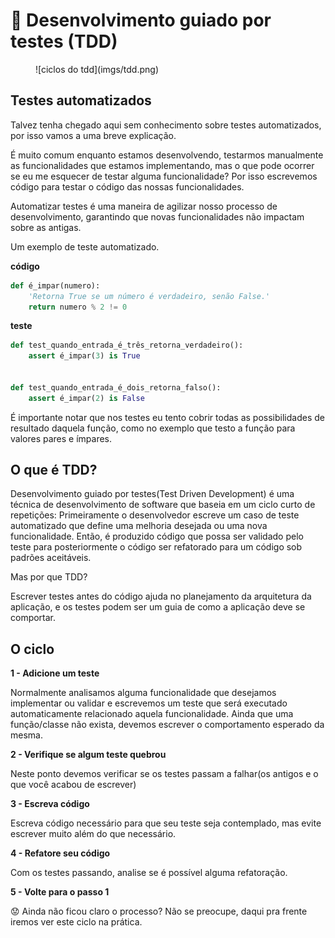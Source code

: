# 🐐 Desenvolvimento guiado por testes (TDD)

<figure markdown>
  ![ciclos do tdd](imgs/tdd.png)
  <figcaption></figcaption>
</figure>

## Testes automatizados

Talvez tenha chegado aqui sem conhecimento sobre testes automatizados, por isso vamos a uma breve explicação.

É muito comum enquanto estamos desenvolvendo, testarmos manualmente as funcionalidades que estamos implementando, mas o que pode ocorrer se eu me esquecer de testar alguma funcionalidade? Por isso escrevemos código para testar o código das nossas funcionalidades.

Automatizar testes é uma maneira de agilizar nosso processo de desenvolvimento, garantindo que novas funcionalidades não impactam sobre as antigas.

Um exemplo de teste automatizado.

**código**

```python
def é_impar(numero):
    'Retorna True se um número é verdadeiro, senão False.'
    return numero % 2 != 0
```

**teste**

```python
def test_quando_entrada_é_três_retorna_verdadeiro():
    assert é_impar(3) is True


def test_quando_entrada_é_dois_retorna_falso():
    assert é_impar(2) is False
```


É importante notar que nos testes eu tento cobrir todas as possibilidades de resultado daquela função, como no exemplo que testo a função para valores pares e ímpares.

## O que é TDD?

Desenvolvimento guiado por testes(Test Driven Development) é uma técnica de desenvolvimento de software que baseia em um ciclo curto de repetições: Primeiramente o desenvolvedor escreve um caso de teste automatizado que define uma melhoria desejada ou uma nova funcionalidade. Então, é produzido código que possa ser validado pelo teste para posteriormente o código ser refatorado para um código sob padrões aceitáveis.

Mas por que TDD?

Escrever testes antes do código ajuda no planejamento da arquitetura da aplicação, e os testes podem ser um guia de como a aplicação deve se comportar.

## O ciclo

**1 - Adicione um teste**

Normalmente analisamos alguma funcionalidade que desejamos implementar ou validar e escrevemos um teste que será executado automaticamente relacionado aquela funcionalidade.
Ainda que uma função/classe não exista, devemos escrever o comportamento esperado da mesma.

**2 - Verifique se algum teste quebrou**

Neste ponto devemos verificar se os testes passam a falhar(os antigos e o que você acabou de escrever)

**3 - Escreva código**

Escreva código necessário para que seu teste seja contemplado, mas evite escrever muito além do que necessário.

**4 - Refatore seu código**

Com os testes passando, analise se é possível alguma refatoração.

**5 - Volte para o passo 1**

😟 Ainda não ficou claro o processo? Não se preocupe, daqui pra frente iremos ver este ciclo na prática.